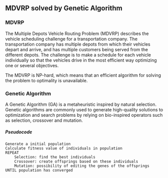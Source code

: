 ## MDVRP solved by Genetic Algorithm

### MDVRP
The Multiple Depots Vehicle Routing Problem (MDVRP) describes the vehicle scheduling challenge for a transportation company. The transportation company has
multiple depots from which their vehicles depart and arrive, and has multiple customers being served from the different
depots. The challenge is to make a schedule for each vehicle individually so that the vehicles drive in the most efficient
way optimizing one or several objectives.

The MDVRP is NP-hard, which means that an efficient algorithm for solving the problem to optimality is unavailable.

### Genetic Algorithm
A Genetic Algorithm (GA) is a metaheuristic inspired by natural selection.
Genetic algorithms are commonly used to generate high-quality solutions to optimization and search problems by relying on bio-inspired operators such as selection, crossover and mutation.

##### Pseudocode
```
Generate a initial population
Calculate fitness value of individuals in population
REPEAT
    Selection: find the best individuals
    Crossover: create offsprings based on these individuals
    Mutation: possibility of editing the genes of the offsprings
UNTIL population has converged
```